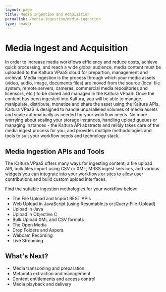 ```yaml
---
layout: page
title: Media Ingestion and Acquisition
permalink: /media-ingestion/media-ingestion
type: header
---
```


# Media Ingest and Acquisition
In order to increase media workflows efficiency and reduce costs, achieve quick processing, and reach a wide global audience,  media content must be uploaded to the Kaltura VPaaS cloud for prepartion, management and archival. Media ingestion is the process through which your media assets (video, audio, image, documents files) are moved from the source (local file system, remote servers, cameras, commercial media repositories and licensors, etc.) to be stored and managed in the Kaltura VPaaS. Once the content has been ingested into Kaltura, you will be able to manage, manipulate, distribute, monetize and share the asset using the Kaltura APIs. 
Kaltura VPaaS is designed to handle unparalleled volumes of media assets and scale automatically as needed for your workflow needs. No more worrying about scaling your storage instances, handling upload queues or managing instances - the Kaltura API abstracts and relibly takes care of the media ingest process for you, and provides multiple methodologies and tools to suit your workflow needs and technology stack.

## Media Ingestion APIs and Tools
The Kaltura VPaaS offers many ways for ingesting content; a file upload API, bulk files import using CSV or XML, MRSS ingest services, and various widgets you can integrate into your workflows or sites to allow user contributions and build custom upload interfaces.

Find the sutiable ingestion methologies for your workflow below:

* The File Upload and Import REST APIs
 * Web Upload in JavaScript (using Resumable.js or jQuery-File-Upload)
 * Upload in Java
 * Upload in Objective C
* Bulk Upload XML and CSV formats
 * The Open Media 
* Drop Folders and Aspera
* Webcam Recording
* Live Streaming

## What's Next?
* Media transcoding and preparation 
* Metadata extraction and management
* Content entitlements and access control
* Media playback and delivery
